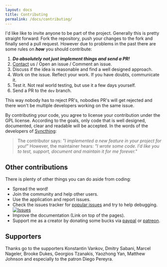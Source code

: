```yaml
---
layout: docs
title: Contributing
permalink: /docs/contributing/
---
```


I'd like like to invite anyone to be part of the project. Generally this is pretty straight forward: Fork the repository, push your changes to the fork and finally send a pull request. However due to problems in the past there are some rules on ***how*** you should contribute:

1. _**Do absolutely not just implement things and send a PR!**_
2. [Contact](/docs/contact/) us / Open an issue / Comment an issue.
3. Discuss if the idea is reasonable and find a well designed approach.
4. Work on the issue. Reflect your work. If you have doubts, communicate it.
5. Test it. Not real world testing, but use it a few days yourself.
6. Send a PR to the `dev` branch.

This way nobody has to reject PR's, nobodies PR's will get rejected and there won't be multiple developers working on the same issue.

By contributing your code, you agree to license your contribution under the GPL license. According to the goals, only code that is well designed, documented, clear and readable will be accepted. In the words of the developers of [Syncthing](http://docs.syncthing.net/dev/intro.html#why-are-you-being-so-hard-on-my-pull-request):

>The contributor says: *"I implemented a new feature in your project for you!"*
>However, the maintainer hears: *"I wrote some code. I’d like you to test, support, document and maintain it for me forever."*

## Other contributions

There is plenty of other things you can do aside from coding:

- Spread the word!
- Join the community and help other users.
- Use the application and report issues.
- Check the issues tracker for [popular issues](https://github.com/albertlauncher/albert/issues?utf8=%E2%9C%93&q=is%3Aissue%20is%3Aopen%20sort%3Areactions-%2B1-desc) and try to help debugging. [![Issues](https://img.shields.io/github/issues/albertlauncher/albert.svg)](https://github.com/albertlauncher/albert/issues)
- Improve the documentation (Link on top of the pages).
- Support me as a creator by donating some bucks via [paypal](https://www.paypal.com/cgi-bin/webscr?cmd=_s-xclick&hosted_button_id=W74BQPKPGNSNC) or [patreon](https://www.patreon.com/albertlauncher).


<!-- [![Donate via PayPal](https://www.paypalobjects.com/en_US/i/btn/btn_donate_SM.gif)](https://www.paypal.com/cgi-bin/webscr?cmd=_s-xclick&hosted_button_id=W74BQPKPGNSNC)
-->

## Supporters

Thanks go to the supporters Konstantin Vankov, Dmitry Sabani, Marcel Nageler, Brooke Dukes, Georgios Tzanakis, Yaozhong Yan, Matthew Johnson and especially to the patron Diego Pereyra.
